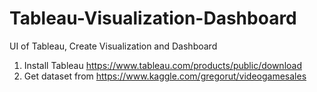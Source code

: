 # Tableau-Visualization-Dashboard
UI of Tableau, Create Visualization and Dashboard
1. Install Tableau  https://www.tableau.com/products/public/download
2. Get dataset from https://www.kaggle.com/gregorut/videogamesales

